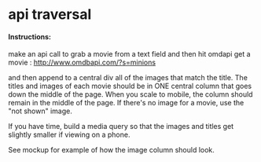 # api traversal


#### Instructions:

make an api call to grab a movie from a text field and then
hit omdapi get a movie :
http://www.omdbapi.com/?s=minions


and then append to a central div all of the images that match the title.
The titles and images of each movie should be in ONE central column
that goes down the middle of the page. When you scale to mobile, the column
should remain in the middle of the page. If there's no image for a movie,
use the "not shown" image.

If you have time, build a media query so that the images and titles get
slightly smaller if viewing on a phone.




See mockup for example of how the image column should look.
